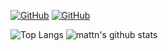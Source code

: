[![GitHub](https://github-readme-stats.vercel.app/api?username=ryuichi1208&show_icons=true&theme=tokyonight)](https://github-readme-stats.vercel.app/api?username=ryuichi1208&show_icons=true&theme=tokyonight)
[![GitHub](https://github-readme-stats.vercel.app/api/top-langs/?username=ryuichi1208&layout=compact&theme=tokyonight)](https://github-readme-stats.vercel.app/api/top-langs/?username=ryuichi1208&layout=compact&theme=tokyonight)

![Top Langs](https://github-readme-stats.vercel.app/api/top-langs/?username=ryuichi1208&hide=html&theme=tokyonight)
![mattn's github stats](https://github-readme-stats.vercel.app/api?username=ryuichi1208&show_icons=true&count_private=true&line_height=40&theme=tokyonight)
